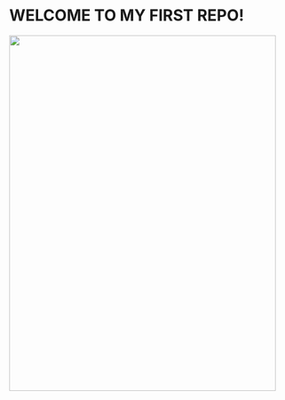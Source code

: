# WELCOME TO MY FIRST REPO!
<img src="https://user-images.githubusercontent.com/109312974/179311511-e91c2043-9c30-4785-8f68-ee4157739010.jpeg" width="480" height="640">
